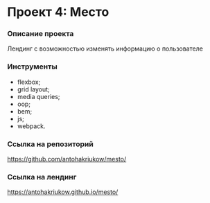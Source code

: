 # Проект 4: Место

### Описание проекта
Лендинг с возможностью изменять информацию о пользователе

### Инструменты
* flexbox;
* grid layout;
* media queries;
* oop;
* bem;
* js;
* webpack.

### Ссылка на репозиторий
https://github.com/antohakriukow/mesto/

### Ссылка на лендинг
https://antohakriukow.github.io/mesto/